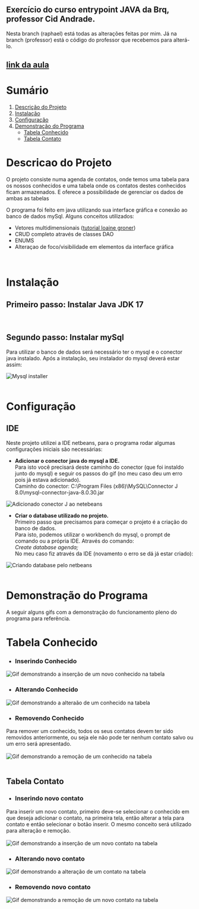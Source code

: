 ## Exercício do curso entrypoint JAVA da Brq, professor Cid Andrade.
Nesta branch (raphael) está todas as alterações feitas por mim. Já na branch (professor) está o código do professor que recebemos para alterá-lo.<br>
## <a href="https://drive.google.com/file/d/1S-v5-aNZMSCWquK5FhN2VlZAyzqn0FA3/view)" taget="_blank">link da aula</a>

# Sumário
1. <a href="#descProjeto">Descrição do Projeto</a>
2. <a href="#instalacao">Instalação</a>
3. <a href="#configuracao">Configuração</a>
4. <a href="#demoPrograma">Demonstração do Programa</a>
   - [Tabela Conhecido](#tabela-conhecido)
   - [Tabela Contato](#tabela-contato)

<div id="descProjeto"> 
  <h1> Descricao do Projeto </h1>
  O projeto consiste numa agenda de contatos, onde temos uma tabela para os nossos conhecidos e uma tabela onde os contatos destes conhecidos ficam armazenados. E oferece a possibilidade de gerenciar os dados de ambas as tabelas

  O programa foi feito em java utilizando sua interface gráfica e conexão ao banco de dados mySql. 
  Alguns conceitos utilizados: 
  - Vetores multidimensionais ([tutorial loaine groner](https://www.youtube.com/watch?v=P66G0rxdL-k))
  - CRUD completo através de classes DAO
  - ENUMS
  - Alteraçao de foco/visibilidade em elementos da interface gráfica
  <br>
</div>

<div id="instalacao">
  <h1>Instalação</h1>
  
  ## Primeiro passo: Instalar Java JDK 17
  <br>

  ## Segundo passo: Instalar mySql
  Para utilizar o banco de dados será necessário ter o mysql e o conector java instalado.
  Após a instalação, seu instalador do mysql deverá estar assim: 

  ![Mysql installer](./readmeImgs/instalacaoMysql.PNG)
  <br><br>
</div>

<div id="configuracao">
  <h1>Configuração</h1>

  ## IDE
  Neste projeto utilizei a IDE netbeans, para o programa rodar algumas configurações iniciais são necessárias:

  - **Adicionar o conector java do mysql a IDE.**<br>
  Para isto você precisará deste caminho do conector (que foi instaldo junto do mysql) e seguir os passos do gif (no meu caso deu um erro pois já estava adicionado). <br>
  Caminho do conector: C:\Program Files (x86)\MySQL\Connector J 8.0\mysql-connector-java-8.0.30.jar

  ![Adicionado conector J ao netebeans](./readmeImgs/configNetbeans/adicionadoConectorJ.gif)


  - **Criar o database utilizado no projeto.**<br>
  Primeiro passo que precisamos para começar o projeto é a criação do banco de dados.<br>
  Para isto, podemos utilizar o workbench do mysql, o prompt de comando ou a própria IDE. Através do comando:<br>
  *Create database agenda;*<br>
  No meu caso fiz através da IDE (novamento o erro se dá já estar criado):

  ![Criando database pelo netbeans](./readmeImgs/configNetbeans/criandoDB.gif)
  <br><br>
</div>

<div id="demoPrograma">
  <h1> Demonstração do Programa </h1>
  A seguir alguns gifs com a demonstração do funcionamento pleno do programa para referência.
   
   # Tabela Conhecido
   - ### Inserindo Conhecido
   ![Gif demonstrando a inserção de um novo conhecido na tabela](./readmeImgs/conhecido/inserindoConhecido.gif)
   <br>
   
   - ### Alterando Conhecido
   ![Gif demonstrando a alteraão de um conhecido na tabela](./readmeImgs/conhecido/alterandoConhecido.gif)
   <br>
   
   - ### Removendo Conhecido
   Para remover um conhecido, todos os seus contatos devem ter sido removidos anteriormente, ou seja ele não pode ter nenhum contato salvo ou um erro será                  apresentado.<br><br>
   ![Gif demonstrando a remoção de um conhecido na tabela](./readmeImgs/conhecido/deletandoConhecido.gif)
   <br><br>
   
   ## Tabela Contato
   - ### Inserindo novo contato
   Para inserir um novo contato, primeiro deve-se selecionar o conhecido em que deseja adicionar o contato, na primeira tela, então alterar a tela para contato e          então selecionar o botão inserir. O mesmo conceito será utilizado para alteração e remoção.<br><br>
   ![Gif demonstrando a inserção de um novo contato na tabela](./readmeImgs/contato/inserindoContato.gif)
   <br>
   
   - ### Alterando novo contato
   ![Gif demonstrando a alteração de um contato na tabela](./readmeImgs/contato/alterandoContato.gif)
   <br>
   
   - ### Removendo novo contato
   ![Gif demonstrando a remoção de um novo contato na tabela](./readmeImgs/contato/deletandoContato.gif)
   </div>
